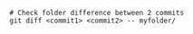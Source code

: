 <link rel="stylesheet" type="text/css" href="../../styles.css">

``` shell
# Check folder difference between 2 commits
git diff <commit1> <commit2> -- myfolder/

```